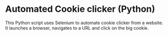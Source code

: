 # Automated Cookie clicker (Python)

This Python script uses Selenium to automate cookie clicker from a website. It launches a browser, navigates to a URL and click on the big cookie.

